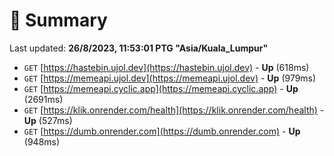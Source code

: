 # 📖 Summary
Last updated: **26/8/2023, 11:53:01 PTG "Asia/Kuala_Lumpur"**

- `GET` [https://hastebin.ujol.dev](https://hastebin.ujol.dev) - **Up** (618ms)
- `GET` [https://memeapi.ujol.dev](https://memeapi.ujol.dev) - **Up** (979ms)
- `GET` [https://memeapi.cyclic.app](https://memeapi.cyclic.app) - **Up** (2691ms)
- `GET` [https://klik.onrender.com/health](https://klik.onrender.com/health) - **Up** (527ms)
- `GET` [https://dumb.onrender.com](https://dumb.onrender.com) - **Up** (948ms)
